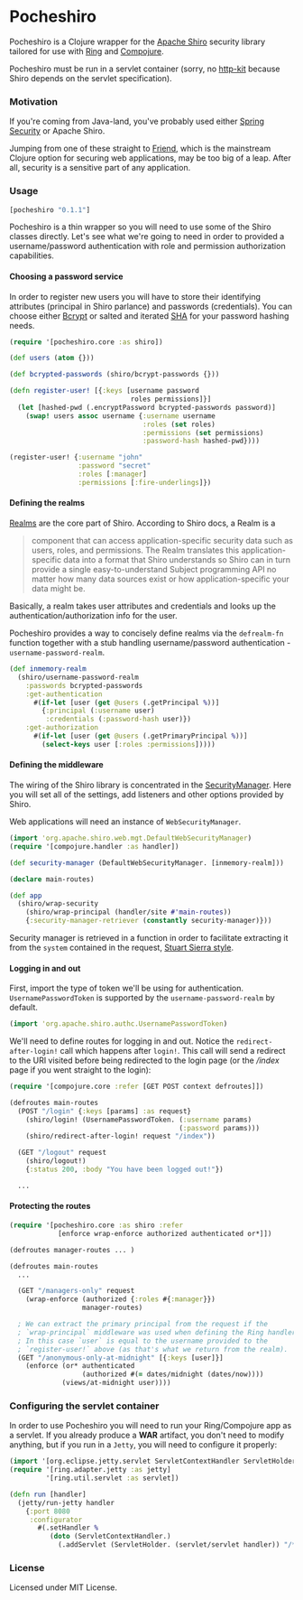 # Pocheshiro

Pocheshiro is a Clojure wrapper for the [Apache
Shiro](http://shiro.apache.org/) security library tailored for use with
[Ring](https://github.com/ring-clojure/ring) and
[Compojure](https://github.com/weavejester/compojure).

Pocheshiro must be run in a servlet container (sorry, no
[http-kit](http://http-kit.org/) because Shiro depends on the servlet
specification).

### Motivation

If you're coming from Java-land, you've probably used either [Spring
Security](http://projects.spring.io/spring-security/) or Apache Shiro.

Jumping from one of these straight to
[Friend](https://github.com/cemerick/friend), which is the mainstream Clojure
option for securing web applications, may be too big of a leap. After all,
security is a sensitive part of any application.

### Usage

```clj
[pocheshiro "0.1.1"]
```
Pocheshiro is a thin wrapper so you will need to use some of the Shiro classes
directly.  Let's see what we're going to need in order to provided a
username/password authentication with role and permission authorization
capabilities.

#### Choosing a password service

In order to register new users you will have to store their identifying
attributes (principal in Shiro parlance) and passwords (credentials).  You can
choose either [Bcrypt](http://en.wikipedia.org/wiki/Bcrypt) or salted and
iterated [SHA](http://en.wikipedia.org/wiki/Secure_Hash_Algorithm) for your
password hashing needs.

```clj
(require '[pocheshiro.core :as shiro])

(def users (atom {}))

(def bcrypted-passwords (shiro/bcrypt-passwords {}))

(defn register-user! [{:keys [username password
                              roles permissions]}]
  (let [hashed-pwd (.encryptPassword bcrypted-passwords password)]
    (swap! users assoc username {:username username
                                 :roles (set roles)
                                 :permissions (set permissions)
                                 :password-hash hashed-pwd})))

(register-user! {:username "john"
                 :password "secret"
                 :roles [:manager]
                 :permissions [:fire-underlings]})
```

#### Defining the realms

[Realms](http://shiro.apache.org/realm.html) are the core part of Shiro.
According to Shiro docs, a Realm is a

> component that can access application-specific security data such as users,
> roles, and permissions. The Realm translates this application-specific data
> into a format that Shiro understands so Shiro can in turn provide a single
> easy-to-understand Subject programming API no matter how many data sources
> exist or how application-specific your data might be.

Basically, a realm takes user attributes and credentials and looks up the
authentication/authorization info for the user.

Pocheshiro provides a way to concisely define realms via the `defrealm-fn`
function together with a stub handling username/password authentication -
`username-password-realm`.

```clj
(def inmemory-realm
  (shiro/username-password-realm
    :passwords bcrypted-passwords
    :get-authentication
      #(if-let [user (get @users (.getPrincipal %))]
        {:principal (:username user)
         :credentials (:password-hash user)})
    :get-authorization
      #(if-let [user (get @users (.getPrimaryPrincipal %))]
        (select-keys user [:roles :permissions]))))
```

#### Defining the middleware

The wiring of the Shiro library is concentrated in the
[SecurityManager](http://shiro.apache.org/securitymanager.html).  Here you will
set all of the settings, add listeners and other options provided by Shiro.

Web applications will need an instance of `WebSecurityManager`.

```clj
(import 'org.apache.shiro.web.mgt.DefaultWebSecurityManager)
(require '[compojure.handler :as handler])

(def security-manager (DefaultWebSecurityManager. [inmemory-realm]))

(declare main-routes)

(def app
  (shiro/wrap-security
    (shiro/wrap-principal (handler/site #'main-routes))
    {:security-manager-retriever (constantly security-manager)}))
```

Security manager is retrieved in a function in order to facilitate extracting
it from the `system` contained in the request, [Stuart Sierra
style](https://github.com/stuartsierra/reloaded).

#### Logging in and out

First, import the type of token we'll be using for authentication.
`UsernamePasswordToken` is supported by the `username-password-realm` by
default.

```clj
(import 'org.apache.shiro.authc.UsernamePasswordToken)
```

We'll need to define routes for logging in and out. Notice the
`redirect-after-login!` call which happens after `login!`. This call will send
a redirect to the URI visited before being redirected to the login page (or the
*/index* page if you went straight to the login):

```clj
(require '[compojure.core :refer [GET POST context defroutes]])

(defroutes main-routes
  (POST "/login" {:keys [params] :as request}
    (shiro/login! (UsernamePasswordToken. (:username params)
                                          (:password params)))
    (shiro/redirect-after-login! request "/index"))

  (GET "/logout" request
    (shiro/logout!)
    {:status 200, :body "You have been logged out!"})

  ...
```

#### Protecting the routes

```clj
(require '[pocheshiro.core :as shiro :refer
            [enforce wrap-enforce authorized authenticated or*]])

(defroutes manager-routes ... )

(defroutes main-routes
  ...

  (GET "/managers-only" request
    (wrap-enforce (authorized {:roles #{:manager}})
                  manager-routes)

  ; We can extract the primary principal from the request if the
  ; `wrap-principal` middleware was used when defining the Ring handler.
  ; In this case `user` is equal to the username provided to the
  ; `register-user!` above (as that's what we return from the realm).
  (GET "/anonymous-only-at-midnight" [{:keys [user]}]
    (enforce (or* authenticated
                  (authorized #(= dates/midnight (dates/now))))
             (views/at-midnight user))))
```

### Configuring the servlet container

In order to use Pocheshiro you will need to run your Ring/Compojure app as a
servlet. If you already produce a **WAR** artifact, you don't need to modify
anything, but if you run in a `Jetty`, you will need to configure it properly:

```clj
(import '[org.eclipse.jetty.servlet ServletContextHandler ServletHolder])
(require '[ring.adapter.jetty :as jetty]
         '[ring.util.servlet :as servlet])

(defn run [handler]
  (jetty/run-jetty handler
    {:port 8080
     :configurator
       #(.setHandler %
          (doto (ServletContextHandler.)
            (.addServlet (ServletHolder. (servlet/servlet handler)) "/*")))})))
```

### License

Licensed under MIT License.
